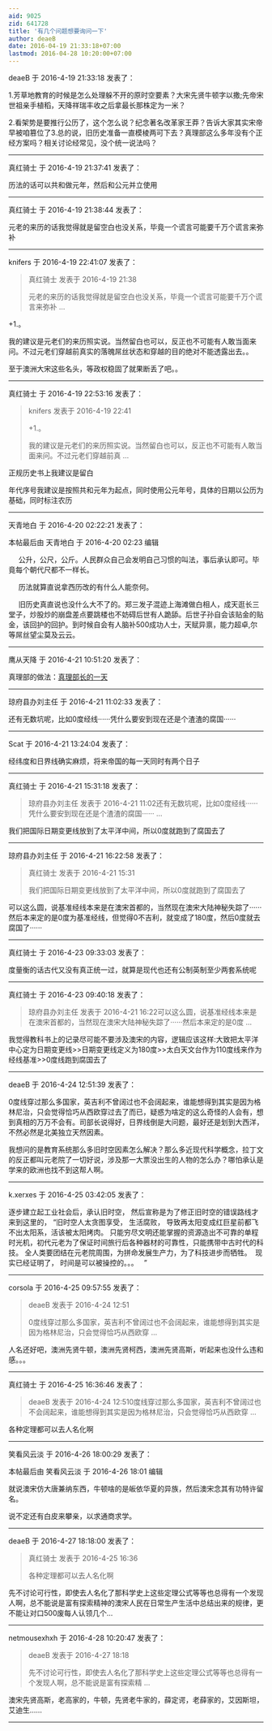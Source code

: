 ```yaml
---
aid: 9025
zid: 641728
title: '有几个问题想要询问一下'
author: deaeB
date: 2016-04-19 21:33:18+07:00
lastmod: 2016-04-28 10:20:00+07:00
---
```


deaeB 于 2016-4-19 21:33:18 发表了：

1.芳草地教育的时候是怎么处理躲不开的原时空要素？大宋先贤牛顿字以撒;先帝宋世祖亲手植稻，天降祥瑞丰收之后拿最长那株定为一米？

2.看架势是要推行公历了，这个怎么说？纪念著名改革家王莽？告诉大家其实宋帝早被咱篡位了3.总的说，旧历史准备一直模棱两可下去？真理部这么多年没有个正经方案吗？相关讨论经常见，没个统一说法吗？

---------

真红骑士 于 2016-4-19 21:37:41 发表了：

历法的话可以共和做元年，然后和公元并立使用

---------

真红骑士 于 2016-4-19 21:38:44 发表了：

元老的来历的话我觉得就是留空白也没关系，毕竟一个谎言可能要千万个谎言来弥补

---------

knifers 于 2016-4-19 22:41:07 发表了：

> 真红骑士 发表于 2016-4-19 21:38
> 
> 元老的来历的话我觉得就是留空白也没关系，毕竟一个谎言可能要千万个谎言来弥补 ...



+1.。

我的建议是元老们的来历照实说。当然留白也可以，反正也不可能有人敢当面来问。不过元老们穿越前真实的落魄屌丝状态和穿越的目的绝对不能透露出去。。

至于澳洲大宋这些名头，等政权稳固了就果断丢了吧。。

---------

真红骑士 于 2016-4-19 22:53:16 发表了：

> knifers 发表于 2016-4-19 22:41
> 
> +1.。
> 
> 我的建议是元老们的来历照实说。当然留白也可以，反正也不可能有人敢当面来问。不过元老们穿越前真 ...



正规历史书上我建议是留白

年代序号我建议是按照共和元年为起点，同时使用公元年号，具体的日期以公历为基础，同时标注农历

---------

天青地白 于 2016-4-20 02:22:21 发表了：

本帖最后由 天青地白 于 2016-4-20 02:23 编辑 

     公升，公尺，公斤。人民群众自己会发明自己习惯的叫法，事后承认即可。毕竟每个朝代尺都不一样长。

     历法就算直说拿西历改的有什么人能奈何。

     旧历史真直说也没什么大不了的。郑三发子混迹上海滩做白相人，成天逛长三堂子，炒股炒的崩盘差点要跳楼也不妨碍后世有人跪舔。后世子孙自会该贴金的贴金，该回护的回护。到时候自会有人脑补500成功人士，天赋异禀，能力超卓,尔等屌丝望尘莫及云云。

---------

鹰从天降 于 2016-4-21 10:51:20 发表了：

真理部的做法：[真理部长的一天](https://bbs.northdy.com/forum.php?mod=viewthread&tid=534911&extra=)

---------

琼府县办刘主任 于 2016-4-21 11:02:33 发表了：

还有无数坑呢，比如0度经线······凭什么要安到现在还是个渣渣的腐国······

---------

Scat 于 2016-4-21 13:24:04 发表了：

经纬度和日界线确实麻烦，将来帝国的每一天同时有两个日子

---------

真红骑士 于 2016-4-21 15:31:18 发表了：

> 琼府县办刘主任 发表于 2016-4-21 11:02还有无数坑呢，比如0度经线······凭什么要安到现在还是个渣渣的腐国······ ...



我们把国际日期变更线放到了太平洋中间，所以0度就跑到了腐国去了

---------

琼府县办刘主任 于 2016-4-21 16:22:58 发表了：

> 真红骑士 发表于 2016-4-21 15:31
> 
> 我们把国际日期变更线放到了太平洋中间，所以0度就跑到了腐国去了



可以这么圆，说基准经线本来是在澳宋首都的，当然现在澳宋大陆神秘失踪了······然后本来定的是0度为基准经线，但觉得0不吉利，就变成了180度，然后0度就去腐国了······

---------

真红骑士 于 2016-4-23 09:33:03 发表了：

度量衡的话古代又没有真正统一过，就算是现代也还有公制英制至少两套系统呢

---------

真红骑士 于 2016-4-23 09:40:18 发表了：

> 琼府县办刘主任 发表于 2016-4-21 16:22可以这么圆，说基准经线本来是在澳宋首都的，当然现在澳宋大陆神秘失踪了······然后本来定的是0度 ...



我觉得教科书上的记录尽可能不要涉及澳宋的内容，逻辑应该这样:大致把太平洋中心定为日期变更线>>日期变更线定义为180度>>太白天文台作为110度线来作为经线基准>>0度线跑到腐国去了

---------

deaeB 于 2016-4-24 12:51:39 发表了：

0度线穿过那么多国家，英吉利不曾阔过也不会阔起来，谁能想得到其实是因为格林尼治，只会觉得恰巧从西欧穿过去了而已，疑惑为啥定的这么奇怪的人会有，想到真相的万万不会有。司部长说得好，日界线倒是大问题，最好还是划到大西洋，不然必然是北美独立天然因素。

我想问的是教育系统那么多旧时空因素怎么解决？那么多近现代科学概念，拉丁文的反正都叫元老院了一切好说，涉及那一大票没出生的人物的怎么办？哪怕承认是学来的欧洲也找不到这帮人啊。

---------

k.xerxes 于 2016-4-25 03:42:05 发表了：

逐步建立起工业社会后，承认旧时空， 然后宣称是为了修正旧时空的错误路线才来到这里的， “旧时空人太贪图享受， 生活腐败， 导致再太阳变成红巨星前都飞不出太阳系，活该被太阳烤肉。 只能穷尽文明还能掌握的资源造出不可靠的单程时光机，初代元老为了保证时间旅行后各种器材的可靠性，只能携带中古时代的科技。 全人类要团结在元老院周围，为拼命发展生产力，为了科技进步而牺牲。  现实已经证明了， 时间是可以被操控的。。。   ”

---------

corsola 于 2016-4-25 09:57:55 发表了：

> deaeB 发表于 2016-4-24 12:51
> 
> 0度线穿过那么多国家，英吉利不曾阔过也不会阔起来，谁能想得到其实是因为格林尼治，只会觉得恰巧从西欧穿 ...



人名还好吧，澳洲先贤牛顿，澳洲先贤柯西，澳洲先贤高斯，听起来也没什么违和感。。。

---------

真红骑士 于 2016-4-25 16:36:46 发表了：

> deaeB 发表于 2016-4-24 12:510度线穿过那么多国家，英吉利不曾阔过也不会阔起来，谁能想得到其实是因为格林尼治，只会觉得恰巧从西欧穿 ...



各种定理都可以去人名化啊

---------

笑看风云淡 于 2016-4-26 18:00:29 发表了：

本帖最后由 笑看风云淡 于 2016-4-26 18:01 编辑 

就说澳宋仿大唐兼纳东西，牛顿啥的是皈依华夏的异族，然后澳宋念其有功特许留名。

说不定还有白皮来攀亲，以求通商求学。

---------

deaeB 于 2016-4-27 18:18:00 发表了：

> 真红骑士 发表于 2016-4-25 16:36
> 
> 各种定理都可以去人名化啊



先不讨论可行性，即使去人名化了那科学史上这些定理公式等等也总得有一个发现人啊，总不能说是富有探索精神的澳宋人民在日常生产生活中总结出来的规律，更不能让对口500废每人认领几个...

---------

netmousexhxh 于 2016-4-28 10:20:47 发表了：

> deaeB 发表于 2016-4-27 18:18
> 
> 先不讨论可行性，即使去人名化了那科学史上这些定理公式等等也总得有一个发现人啊，总不能说是富有探索精 ...



澳宋先贤高斯，老高家的，牛顿，先贤老牛家的，薛定谔，老薛家的，艾因斯坦，艾迪生……

---------

